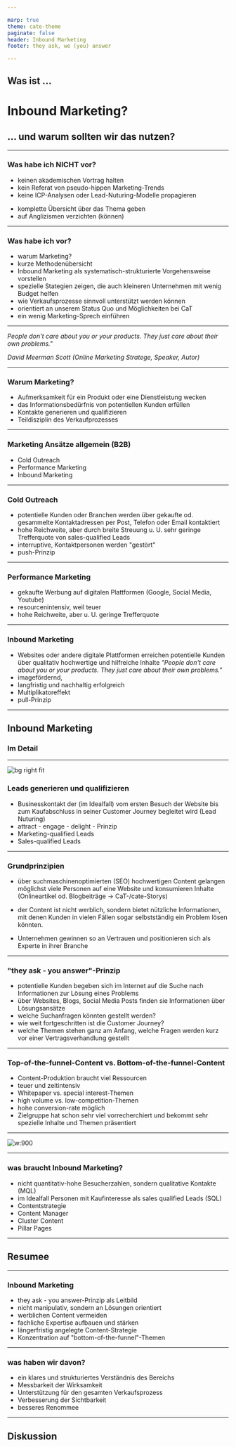 ```yaml
---

marp: true
theme: cate-theme
paginate: false
header: Inbound Marketing
footer: they ask, we (you) answer

---
```


<!-- _class: title-01 -->

## **Was ist ...**
# **Inbound Marketing?**
## **... und warum sollten wir das nutzen?**



<!-- Comments like this are hidden on the slide, but show up in presenter mode (press P).

There should be no paragraph text on this title slide - only one h1 and h2 each.

Keep the headlines inside the `**` bold markdown - it's important for the css code of this slide type to work. -->

---

### Was habe ich NICHT vor?

* keinen akademischen Vortrag halten
* kein Referat von pseudo-hippen Marketing-Trends
* keine ICP-Analysen oder Lead-Nuturing-Modelle propagieren
<!-- ICP: ideal customer profile Lead Nuturing: alle Schritte im Rahmen eines Lead Management Prozesses, die ein Unternehmen unternimmt, um Interessenten zur richtigen Zeit mit den für sie relevanten Informationen anzusprechen -->
* komplette Übersicht über das Thema geben
* auf Anglizismen verzichten (können)

---

### Was habe ich vor?

* warum Marketing?
* kurze Methodenübersicht
* Inbound Marketing als systematisch-strukturierte Vorgehensweise vorstellen
* spezielle Stategien zeigen, die auch kleineren Unternehmen mit wenig Budget helfen
* wie Verkaufsprozesse sinnvoll unterstützt werden können
* orientiert an unserem Status Quo und Möglichkeiten bei CaT
* ein wenig Marketing-Sprech einführen

---

*People don't care about you or your products. 
They just care about their own problems."*  
<!-- Menschen sind nicht an dir oder deinen Produkten interessiert, sie kümmern sich nur um ihre Probleme-->

*David Meerman Scott*
*(Online Marketing Stratege, Speaker, Autor)*

---

### Warum Marketing?

* Aufmerksamkeit für ein Produkt oder eine Dienstleistung wecken
* das Informationsbedürfnis von potentiellen Kunden erfüllen
* Kontakte generieren und qualifizieren
* Teildisziplin des Verkaufprozesses

---

### Marketing Ansätze allgemein (B2B)

* Cold Outreach
* Performance Marketing
* Inbound Marketing

---

### Cold Outreach

* potentielle Kunden oder Branchen werden über gekaufte od. gesammelte Kontaktadressen per Post, Telefon oder Email kontaktiert
* hohe Reichweite, aber durch breite Streuung u. U. sehr geringe Trefferquote von sales-qualified Leads
* interruptive, Kontaktpersonen werden "gestört"
* push-Prinzip

---

### Performance Marketing

* gekaufte Werbung auf digitalen Plattformen (Google, Social Media, Youtube)
* resourcenintensiv, weil teuer 
* hohe Reichweite, aber u. U. geringe Trefferquote

---

### Inbound Marketing

* Websites oder andere digitale Plattformen erreichen potentielle Kunden über qualitativ hochwertige und hilfreiche Inhalte
  *"People don't care about you or your products. They just care about their own problems."*
* imagefördernd, 
* langfristig und nachhaltig erfolgreich
* Multiplikatoreffekt
* pull-Prinzip

---

<!-- _class: chapter-01 -->

## **Inbound Marketing**

### **Im Detail**

<!-- Keep the headlines inside the `**` bold markdown - it's important for the css code of this slide type to work. -->

---

![bg right fit](img/flywheel.png)
### Leads generieren und qualifizieren

* Businesskontakt der (im Idealfall) vom ersten Besuch der Website bis zum Kaufabschluss in seiner Customer Journey begleitet wird (Lead Nuturing)
* attract - engage - delight - Prinzip
* Marketing-qualified Leads
* Sales-qualified Leads



---

### Grundprinzipien

* über suchmaschinenoptimierten (SEO) hochwertigen Content gelangen möglichst viele Personen auf eine Website und konsumieren Inhalte (Onlineartikel od. Blogbeiträge -> CaT-/cate-Storys)

* der Content ist nicht werblich, sondern bietet nützliche Informationen, mit denen Kunden in vielen Fällen sogar selbstständig ein Problem lösen könnten.

* Unternehmen gewinnen so an Vertrauen und positionieren sich als Experte in ihrer Branche

---

### "they ask - you answer"-Prinzip

* potentielle Kunden begeben sich im Internet auf die Suche nach Informationen zur Lösung eines Problems
* über Websites, Blogs, Social Media Posts finden sie Informationen über Lösungsansätze
* welche Suchanfragen könnten gestellt werden?
* wie weit fortgeschritten ist die Customer Journey?
* welche Themen stehen ganz am Anfang, welche Fragen werden kurz vor einer Vertragsverhandlung gestellt

---

### Top-of-the-funnel-Content vs. Bottom-of-the-funnel-Content

* Content-Produktion braucht viel Ressourcen
* teuer und zeitintensiv
* Whitepaper vs. special interest-Themen
* high volume vs. low-competition-Themen
* hohe conversion-rate möglich
* Zielgruppe hat schon sehr viel vorrecherchiert und bekommt sehr spezielle Inhalte und Themen präsentiert

---

![w:900](img/sales-funnel.png)

---

### was braucht Inbound Marketing?
* nicht quantitativ-hohe Besucherzahlen, sondern qualitative Kontakte (MQL)
* im Idealfall Personen mit Kaufinteresse als sales qualified Leads (SQL)
* Contentstrategie
* Content Manager
* Cluster Content
* Pillar Pages

---

<!-- _class: chapter-01 -->

## **Resumee**

<!-- Keep the headlines inside the `**` bold markdown - it's important for the css code of this slide type to work. -->

---

### Inbound Marketing 

* they ask - you answer-Prinzip als Leitbild
* nicht manipulativ, sondern an Lösungen orientiert
* werblichen Content vermeiden
* fachliche Expertise aufbauen und stärken
* längerfristig angelegte Content-Strategie
* Konzentration auf "bottom-of-the-funnel"-Themen

---

### was haben wir davon?
* ein klares und strukturiertes Verständnis des Bereichs
* Messbarkeit der Wirksamkeit
* Unterstützung für den gesamten Verkaufsprozess
* Verbesserung der Sichtbarkeit
* besseres Renommee

---


<!-- _class: chapter-01 -->

## **Diskussion**

<!-- Keep the headlines inside the `**` bold markdown - it's important for the css code of this slide type to work. -->


